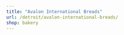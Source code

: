 ```yaml
---
title: "Avalon International Breads"
url: /detroit/avalon-international-breads/
shop: bakery
---
```

